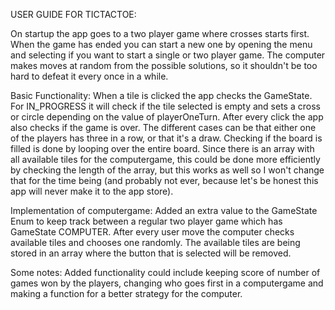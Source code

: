 USER GUIDE FOR TICTACTOE:

On startup the app goes to a two player game where crosses starts first. When the game has ended you
can start a new one by opening the menu and selecting if you want to start a single or two player game. The computer
makes moves at random from the possible solutions, so it shouldn't be too hard to defeat it every once in a while. 

Basic Functionality:
When a tile is clicked the app checks the GameState. For IN_PROGRESS it will check if the tile selected is empty and sets
a cross or circle depending on the value of playerOneTurn. After every click the app also checks if the game is over. The 
different cases can be that either one of the players has three in a row, or that it's a draw. Checking if the board is filled 
is done by looping over the entire board. Since there is an array with all available tiles for the computergame, this could be 
done more efficiently by checking the length of the array, but this works as well so I won't change that for the time being 
(and probably not ever, because let's be honest this app will never make it to the app store). 

Implementation of computergame:
Added an extra value to the GameState Enum to keep track between a regular two player game which has GameState COMPUTER. 
After every user move the computer checks available tiles and chooses one randomly. The available tiles are being stored
in an array where the button that is selected will be removed. 

Some notes:
Added functionality could include keeping score of number of games won by the players, changing who goes first in
a computergame and making a function for a better strategy for the computer. 
